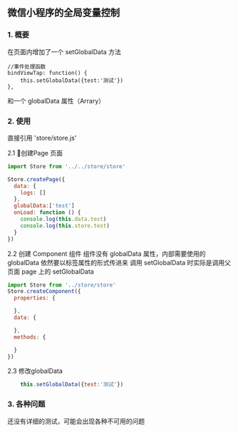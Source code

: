 ## 微信小程序的全局变量控制

### 1. 概要
在页面内增加了一个 setGlobalData 方法
~~~JavaScript
//事件处理函数
bindViewTap: function() {
    this.setGlobalData({test:'测试'})
},
~~~
和一个 globalData 属性（Arrary）


### 2. 使用
直接引用 'store/store.js'

2.1 创建Page 页面
~~~JavaScript
import Store from '../../store/store'

Store.createPage({
  data: {
    logs: []
  },
  globalData:['test']
  onLoad: function () {
    console.log(this.data.test)
    console.log(this.store.test)
  }
})
~~~

2.2 创建 Component 组件
组件没有 globalData 属性，内部需要使用的globalData 依然要以标签属性的形式传进来
调用 setGlobalData 时实际是调用父页面 page 上的 setGlobalData
~~~JavaScript
import Store from '../store/store'
Store.createComponent({
  properties: {

  },
  data: {

  },
  methods: {

  }
})
~~~

2.3 修改globalData
~~~javascript
    this.setGlobalData({test:'测试'})
~~~

### 3. 各种问题
还没有详细的测试，可能会出现各种不可用的问题
